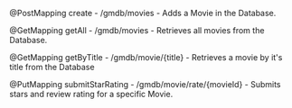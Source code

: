 @PostMapping create - /gmdb/movies - Adds a Movie in the Database.

@GetMapping getAll - /gmdb/movies - Retrieves all movies from the Database.

@GetMapping getByTitle - /gmdb/movie/{title} - Retrieves a movie by it's title from the Database

@PutMapping submitStarRating - /gmdb/movie/rate/{movieId} - Submits stars and review rating for a specific Movie.
